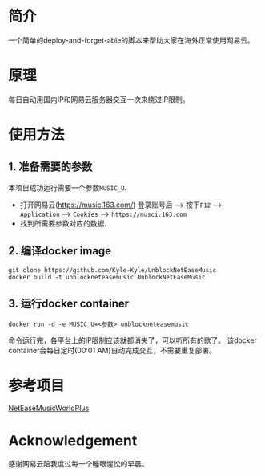 # 简介
一个简单的deploy-and-forget-able的脚本来帮助大家在海外正常使用网易云。

# 原理
每日自动用国内IP和网易云服务器交互一次来绕过IP限制。

# 使用方法

## 1. 准备需要的参数
本项目成功运行需要一个参数`MUSIC_U`.
- 打开网易云(https://music.163.com/) 登录账号后 --> 按下`F12` --> `Application` --> `Cookies` --> `https://musci.163.com`
- 找到所需要参数对应的数据.

## 2. 编译docker image
~~~
git clone https://github.com/Kyle-Kyle/UnblockNetEaseMusic
docker build -t unblockneteasemusic UnblockNetEaseMusic
~~~
## 3. 运行docker container
~~~
docker run -d -e MUSIC_U=<参数> unblockneteasemusic
~~~
命令运行完，各平台上的IP限制应该就都消失了，可以听所有的歌了。
该docker container会每日定时(00:01 AM)自动完成交互，不需要重复部署。

# 参考项目
[NetEaseMusicWorldPlus](https://github.com/nondanee/NetEaseMusicWorldPlus)

# Acknowledgement
感谢网易云陪我度过每一个睡眼惺忪的早晨。
